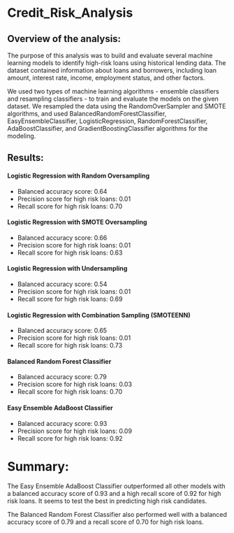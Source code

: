 # Credit_Risk_Analysis

## Overview of the analysis:
The purpose of this analysis was to build and evaluate several machine learning models to identify high-risk loans using historical lending data. The dataset contained information about loans and borrowers, including loan amount, interest rate, income, employment status, and other factors.

We used two types of machine learning algorithms - ensemble classifiers and resampling classifiers - to train and evaluate the models on the given dataset. We resampled the data using the RandomOverSampler and SMOTE algorithms, and used BalancedRandomForestClassifier, EasyEnsembleClassifier, LogisticRegression, RandomForestClassifier, AdaBoostClassifier, and GradientBoostingClassifier algorithms for the modeling.

## Results:

#### Logistic Regression with Random Oversampling
- Balanced accuracy score: 0.64
- Precision score for high risk loans: 0.01
- Recall score for high risk loans: 0.70


#### Logistic Regression with SMOTE Oversampling
- Balanced accuracy score: 0.66
- Precision score for high risk loans: 0.01
- Recall score for high risk loans: 0.63

#### Logistic Regression with Undersampling
- Balanced accuracy score: 0.54
- Precision score for high risk loans: 0.01
- Recall score for high risk loans: 0.69

#### Logistic Regression with Combination Sampling (SMOTEENN)
- Balanced accuracy score: 0.65
- Precision score for high risk loans: 0.01
- Recall score for high risk loans: 0.73

#### Balanced Random Forest Classifier
- Balanced accuracy score: 0.79
- Precision score for high risk loans: 0.03
- Recall score for high risk loans: 0.70


#### Easy Ensemble AdaBoost Classifier
- Balanced accuracy score: 0.93
- Precision score for high risk loans: 0.09
- Recall score for high risk loans: 0.92

# Summary:
The Easy Ensemble AdaBoost Classifier outperformed all other models with a balanced accuracy score of 0.93 and a high recall score of 0.92 for high risk loans. It seems to test the best in predicting high risk candidates.

The Balanced Random Forest Classifier also performed well with a balanced accuracy score of 0.79 and a recall score of 0.70 for high risk loans.
